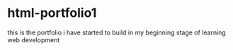 # html-portfolio1
this is the portfolio i have started to build in my beginning stage of learning web development
